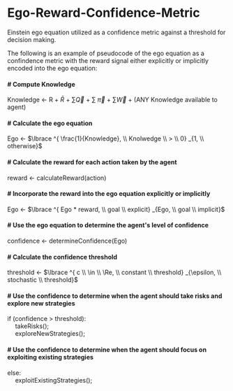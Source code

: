 # Ego-Reward-Confidence-Metric
Einstein ego equation utilized as a confidence metric against a threshold for decision making.

The following is an example of pseudocode of the ego equation as a confindence metric with the reward signal either explicitly or
implicitly encoded into the ego equation:

#### # Compute Knowledge <br>
Knowledge $\gets$ R + $\bar{R}$ + $\sum_{} \vec{Q}$ + $\sum_{}$ $\vec{\pi}$ + $\sum_{} \vec{W}$ + (ANY Knowledge available to agent)<br>

#### # Calculate the ego equation <br>
Ego $\gets$ $\lbrace ^{ \frac{1}{Knowledge}, \\ Knolwedge \\ > \\ 0} _{1, \\ otherwise}$ <br>

#### # Calculate the reward for each action taken by the agent <br>
reward $\gets$ calculateReward(action)

#### # Incorporate the reward into the ego equation explicitly or implicitly <br>
Ego $\gets$ $\lbrace ^{ Ego * reward, \\ goal \\ explicit} _{Ego, \\ goal \\ implicit}$ <br>

#### # Use the ego equation to determine the agent's level of confidence <br>
confidence $\gets$ determineConfidence(Ego)

#### # Calculate the confidence threshold <br>
threshold $\gets$  $\lbrace ^{ c \\ \in  \\ \Re, \\ constant \\ threshold} _{\epsilon, \\ stochastic \\ threshold}$ <br>

#### # Use the confidence to determine when the agent should take risks and explore new strategies <br>
if (confidence > threshold): <br>
&emsp; takeRisks(); <br>
&emsp; exploreNewStrategies(); <br>


#### # Use the confidence to determine when the agent should focus on exploiting existing strategies <br>
else: <br>
&emsp; exploitExistingStrategies(); <br>
